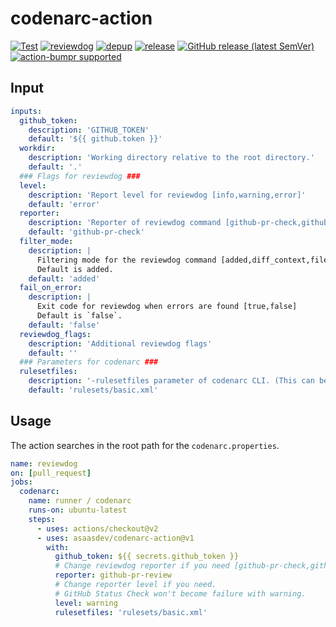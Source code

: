 # codenarc-action

[![Test](https://github.com/asaasdev/codenarc-action/workflows/Test/badge.svg)](https://github.com/asaasdev/codenarc-action/actions?query=workflow%3ATest)
[![reviewdog](https://github.com/asaasdev/codenarc-action/workflows/reviewdog/badge.svg)](https://github.com/asaasdev/codenarc-action/actions?query=workflow%3Areviewdog)
[![depup](https://github.com/asaasdev/codenarc-action/workflows/depup/badge.svg)](https://github.com/asaasdev/codenarc-action/actions?query=workflow%3Adepup)
[![release](https://github.com/asaasdev/codenarc-action/workflows/release/badge.svg)](https://github.com/asaasdev/codenarc-action/actions?query=workflow%3Arelease)
[![GitHub release (latest SemVer)](https://img.shields.io/github/v/release/asaasdev/codenarc-action?logo=github&sort=semver)](https://github.com/asaasdev/codenarc-action/releases)
[![action-bumpr supported](https://img.shields.io/badge/bumpr-supported-ff69b4?logo=github&link=https://github.com/haya14busa/action-bumpr)](https://github.com/haya14busa/action-bumpr)

## Input

```yaml
inputs:
  github_token:
    description: 'GITHUB_TOKEN'
    default: '${{ github.token }}'
  workdir:
    description: 'Working directory relative to the root directory.'
    default: '.'
  ### Flags for reviewdog ###
  level:
    description: 'Report level for reviewdog [info,warning,error]'
    default: 'error'
  reporter:
    description: 'Reporter of reviewdog command [github-pr-check,github-check,github-pr-review].'
    default: 'github-pr-check'
  filter_mode:
    description: |
      Filtering mode for the reviewdog command [added,diff_context,file,nofilter].
      Default is added.
    default: 'added'
  fail_on_error:
    description: |
      Exit code for reviewdog when errors are found [true,false]
      Default is `false`.
    default: 'false'
  reviewdog_flags:
    description: 'Additional reviewdog flags'
    default: ''
  ### Parameters for codenarc ###
  rulesetfiles:
    description: '-rulesetfiles parameter of codenarc CLI. (This can be a single file path, or multiple paths separated by commas.)'
    default: 'rulesets/basic.xml'
```

## Usage

The action searches in the root path for the `codenarc.properties`.

```yaml
name: reviewdog
on: [pull_request]
jobs:
  codenarc:
    name: runner / codenarc
    runs-on: ubuntu-latest
    steps:
      - uses: actions/checkout@v2
      - uses: asaasdev/codenarc-action@v1
        with:
          github_token: ${{ secrets.github_token }}
          # Change reviewdog reporter if you need [github-pr-check,github-check,github-pr-review].
          reporter: github-pr-review
          # Change reporter level if you need.
          # GitHub Status Check won't become failure with warning.
          level: warning
          rulesetfiles: 'rulesets/basic.xml'
```
